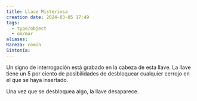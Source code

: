 ```yaml
---
title: Llave Misteriosa
creation date: 2024-03-05 17:49
tags:
  - type/object
  - om/mar
aliases: 
Rareza: común
Sintonía:
---
```

Un signo de interrogación está grabado en la cabeza de esta llave. La llave tiene un 5 por ciento de posibilidades de desbloquear cualquier cerrojo en el que se haya insertado.

Una vez que se desbloquea algo, la llave desaparece.